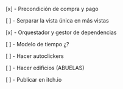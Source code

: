 [x] - Precondición de compra y pago

[ ] - Serparar la vista única en más vistas

[x] - Orquestador y gestor de dependencias

[ ] - Modelo de tiempo ¿?

[ ] - Hacer autoclickers

[ ] - Hacer edificios (ABUELAS)

[ ] - Publicar en itch.io